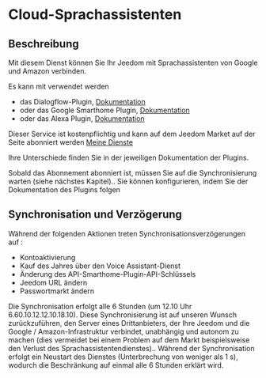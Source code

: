 # Cloud-Sprachassistenten

## Beschreibung

Mit diesem Dienst können Sie Ihr Jeedom mit Sprachassistenten von Google und Amazon verbinden.

Es kann mit verwendet werden 
- das Dialogflow-Plugin, [Dokumentation](https://jeedom.github.io/plugin-dialogflow/de_DE/)
- oder das Google Smarthome Plugin, [Dokumentation](https://jeedom.github.io/plugin-gsh/de_DE/)
- oder das Alexa Plugin, [Dokumentation](https://jeedom.github.io/plugin-ash//de_DE/)

Dieser Service ist kostenpflichtig und kann auf dem Jeedom Market auf der Seite abonniert werden [Meine Dienste](https://www.jeedom.com/market/index.php?v=d&p=profils#services)

Ihre Unterschiede finden Sie in der jeweiligen Dokumentation der Plugins.

Sobald das Abonnement abonniert ist, müssen Sie auf die Synchronisierung warten (siehe nächstes Kapitel).. Sie können konfigurieren, indem Sie der Dokumentation des Plugins folgen

## Synchronisation und Verzögerung

Während der folgenden Aktionen treten Synchronisationsverzögerungen auf :

- Kontoaktivierung
- Kauf des Jahres über den Voice Assistant-Dienst
- Änderung des API-Smarthome-Plugin-API-Schlüssels
- Jeedom URL ändern
- Passwortmarkt ändern

Die Synchronisation erfolgt alle 6 Stunden (um 12.10 Uhr 6.60.10.12.12.10.18.10). Diese Synchronisierung ist auf unseren Wunsch zurückzuführen, den Server eines Drittanbieters, der Ihre Jeedom und die Google / Amazon-Infrastruktur verbindet, unabhängig und autonom zu machen (dies vermeidet bei einem Problem auf dem Markt beispielsweise den Verlust des Sprachassistentendienstes).. Während der Synchronisation erfolgt ein Neustart des Dienstes (Unterbrechung von weniger als 1 s), wodurch die Beschränkung auf einmal alle 6 Stunden erklärt wird.
